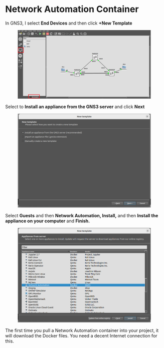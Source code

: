 # Network Automation Container

In GNS3, I select **End Devices** and then click **+New Template**

<figure><img src="../.gitbook/assets/1.jpg" alt=""><figcaption></figcaption></figure>

Select to **Install an appliance from the GNS3 server** and click **Next**

<figure><img src="../.gitbook/assets/image (1) (1) (1).png" alt=""><figcaption></figcaption></figure>

Select **Guests** and then **Network Automation, Install,** and then **Install the appliance on your computer** and **Finish.**

<figure><img src="../.gitbook/assets/image (2) (1).png" alt=""><figcaption></figcaption></figure>

The first time you pull a Network Automation container into your project, it will download the Docker files. You need a decent Internet connection for this.

